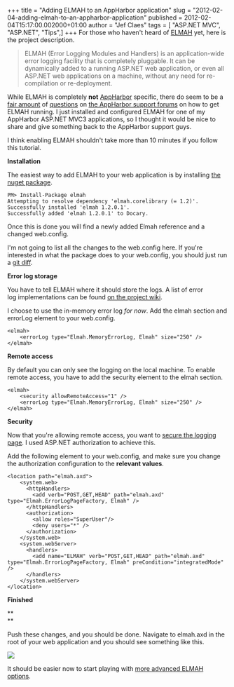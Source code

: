 +++
title = "Adding ELMAH to an AppHarbor application"
slug = "2012-02-04-adding-elmah-to-an-appharbor-application"
published = 2012-02-04T15:17:00.002000+01:00
author = "Jef Claes"
tags = [ "ASP.NET MVC", "ASP.NET", "Tips",]
+++
For those who haven't heard of [ELMAH](http://code.google.com/p/elmah/)
yet, here is the project description.  

> ELMAH (Error Logging Modules and Handlers) is an application-wide
> error logging facility that is completely pluggable. It can be
> dynamically added to a running ASP.NET web application, or even all
> ASP.NET web applications on a machine, without any need for
> re-compilation or re-deployment.

While ELMAH is completely **not** [AppHarbor](https://appharbor.com/)
specific, there do seem to be a [fair
amount](http://feedback.appharbor.com/forums/95687-general/suggestions/1423059-add-support-for-elmah)
of
[questions](http://support.appharbor.com/discussions/problems/541-getting-elmah-to-work)
on [the AppHarbor support
forums](http://support.appharbor.com/discussions/problems/18-permissions-for-elmahaxd)
on how to get ELMAH running. I just installed and configured ELMAH for
one of my AppHarbor ASP.NET MVC3 applications, so I thought it would be
nice to share and give something back to the AppHarbor support guys.  
  
I think enabling ELMAH shouldn't take more than 10 minutes if you follow
this tutorial.  
  
**Installation**  
  
The easiest way to add ELMAH to your web application is by installing
[the nuget package](http://www.nuget.org/packages/elmah).  

    PM> Install-Package elmah
    Attempting to resolve dependency 'elmah.corelibrary (= 1.2)'.
    Successfully installed 'elmah 1.2.0.1'.
    Successfully added 'elmah 1.2.0.1' to Docary.

Once this is done you will find a newly added Elmah reference and a
changed web.config.  
  
I'm not going to list all the changes to the web.config here. If you're
interested in what the package does to your web.config, you should just
run a [git
diff](http://book.git-scm.com/3_comparing_commits_-_git_diff.html).  
  
**Error log storage**  
  
You have to tell ELMAH where it should store the logs. A list of error
log implementations can be found [on the project
wiki](http://code.google.com/p/elmah/wiki/ErrorLogImplementations).  
  
I choose to use the in-memory error log *for now*. Add the elmah section
and errorLog element to your web.config.  

    <elmah>    
        <errorLog type="Elmah.MemoryErrorLog, Elmah" size="250" />
    </elmah>

**Remote access**  
  
By default you can only see the logging on the local machine. To enable
remote access, you have to add the security element to the elmah
section.  

    <elmah>
        <security allowRemoteAccess="1" />
        <errorLog type="Elmah.MemoryErrorLog, Elmah" size="250" />
    </elmah>

**Security**  
  
Now that you're allowing remote access, you want to [secure the logging
page](http://www.troyhunt.com/2012/01/aspnet-session-hijacking-with-google.html).
I used ASP.NET authorization to achieve this.  
  
Add the following element to your web.config, and make sure you change
the authorization configuration to the **relevant values**.  

    <location path="elmah.axd">
        <system.web>
          <httpHandlers>
            <add verb="POST,GET,HEAD" path="elmah.axd" type="Elmah.ErrorLogPageFactory, Elmah" />
          </httpHandlers>
          <authorization>
            <allow roles="SuperUser"/>
            <deny users="*" />
          </authorization>
        </system.web>
        <system.webServer>
          <handlers>
            <add name="ELMAH" verb="POST,GET,HEAD" path="elmah.axd" type="Elmah.ErrorLogPageFactory, Elmah" preCondition="integratedMode" />
          </handlers>
        </system.webServer>
    </location>

**Finished**  

**  
**

Push these changes, and you should be done. Navigate to elmah.axd in the
root of your web application and you should see something like this.  
  
[![](../images/thumbnails/2012-02-04-adding-elmah-to-an-appharbor-application-Elmah.PNG)](../images/2012-02-04-adding-elmah-to-an-appharbor-application-Elmah.PNG)  
  
It should be easier now to start playing with [more advanced ELMAH
options](http://code.google.com/p/elmah/wiki).

